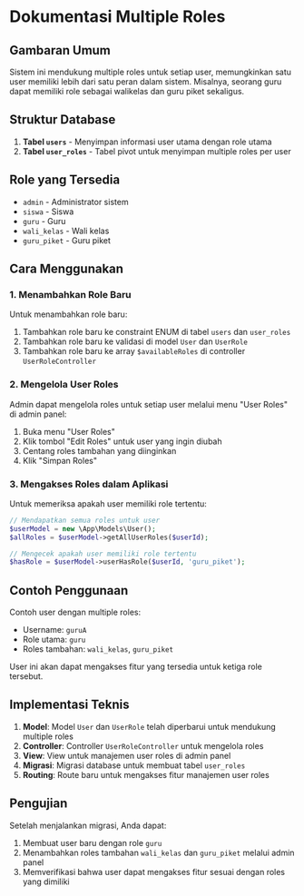 # Dokumentasi Multiple Roles

## Gambaran Umum
Sistem ini mendukung multiple roles untuk setiap user, memungkinkan satu user memiliki lebih dari satu peran dalam sistem. Misalnya, seorang guru dapat memiliki role sebagai walikelas dan guru piket sekaligus.

## Struktur Database
1. **Tabel `users`** - Menyimpan informasi user utama dengan role utama
2. **Tabel `user_roles`** - Tabel pivot untuk menyimpan multiple roles per user

## Role yang Tersedia
- `admin` - Administrator sistem
- `siswa` - Siswa
- `guru` - Guru
- `wali_kelas` - Wali kelas
- `guru_piket` - Guru piket

## Cara Menggunakan

### 1. Menambahkan Role Baru
Untuk menambahkan role baru:
1. Tambahkan role baru ke constraint ENUM di tabel `users` dan `user_roles`
2. Tambahkan role baru ke validasi di model `User` dan `UserRole`
3. Tambahkan role baru ke array `$availableRoles` di controller `UserRoleController`

### 2. Mengelola User Roles
Admin dapat mengelola roles untuk setiap user melalui menu "User Roles" di admin panel:
1. Buka menu "User Roles"
2. Klik tombol "Edit Roles" untuk user yang ingin diubah
3. Centang roles tambahan yang diinginkan
4. Klik "Simpan Roles"

### 3. Mengakses Roles dalam Aplikasi
Untuk memeriksa apakah user memiliki role tertentu:
```php
// Mendapatkan semua roles untuk user
$userModel = new \App\Models\User();
$allRoles = $userModel->getAllUserRoles($userId);

// Mengecek apakah user memiliki role tertentu
$hasRole = $userModel->userHasRole($userId, 'guru_piket');
```

## Contoh Penggunaan
Contoh user dengan multiple roles:
- Username: `guruA`
- Role utama: `guru`
- Roles tambahan: `wali_kelas`, `guru_piket`

User ini akan dapat mengakses fitur yang tersedia untuk ketiga role tersebut.

## Implementasi Teknis
1. **Model**: Model `User` dan `UserRole` telah diperbarui untuk mendukung multiple roles
2. **Controller**: Controller `UserRoleController` untuk mengelola roles
3. **View**: View untuk manajemen user roles di admin panel
4. **Migrasi**: Migrasi database untuk membuat tabel `user_roles`
5. **Routing**: Route baru untuk mengakses fitur manajemen user roles

## Pengujian
Setelah menjalankan migrasi, Anda dapat:
1. Membuat user baru dengan role `guru`
2. Menambahkan roles tambahan `wali_kelas` dan `guru_piket` melalui admin panel
3. Memverifikasi bahwa user dapat mengakses fitur sesuai dengan roles yang dimiliki